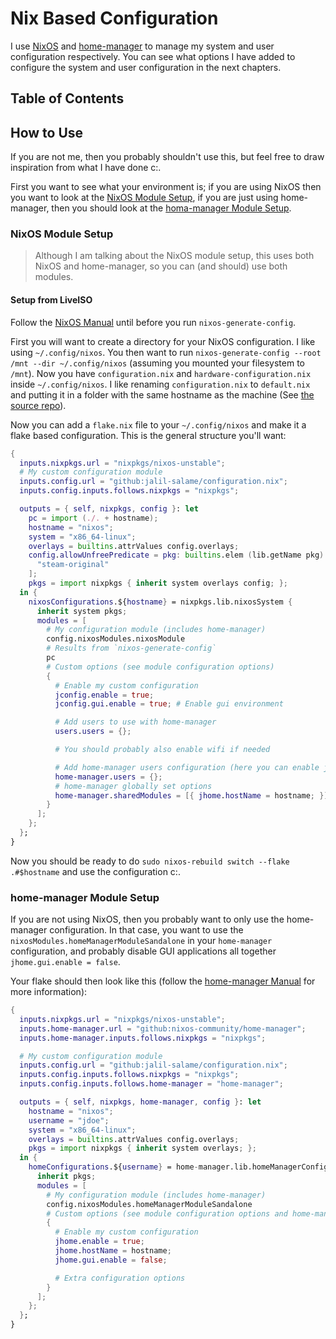 # Nix Based Configuration

I use [NixOS](https://nixos.org) and
[home-manager](https://github.com/nixos-community/home-manager) to manage my
system and user configuration respectively. You can see what options I have
added to configure the system and user configuration in the next chapters.

## Table of Contents

<!-- toc -->

## How to Use

If you are not me, then you probably shouldn't use this, but feel free to draw
inspiration from what I have done c:.

First you want to see what your environment is; if you are using NixOS then you
want to look at the [NixOS Module Setup](#nixos-module-setup), if you are just
using home-manager, then you should look at the [homa-manager Module
Setup](#home-manager-module-setup).

### NixOS Module Setup

> Although I am talking about the NixOS module setup, this uses both NixOS and
> home-manager, so you can (and should) use both modules.

#### Setup from LiveISO

Follow the [NixOS Manual](https://nixos.org/manual/nixos/stable) until before
you run `nixos-generate-config`.

First you will want to create a directory for your NixOS configuration. I like
using `~/.config/nixos`. You then want to run `nixos-generate-config --root /mnt
--dir ~/.config/nixos` (assuming you mounted your filesystem to `/mnt`). Now you
have `configuration.nix` and `hardware-configuration.nix` inside
`~/.config/nixos`. I like renaming `configuration.nix` to `default.nix` and
putting it in a folder with the same hostname as the machine (See [the source
repo](https://github.com/jalil-salame/configuration.nix/tree/main/machines)).

Now you can add a `flake.nix` file to your `~/.config/nixos` and make it a flake
based configuration. This is the general structure you'll want:

```nix
{
  inputs.nixpkgs.url = "nixpkgs/nixos-unstable";
  # My custom configuration module
  inputs.config.url = "github:jalil-salame/configuration.nix";
  inputs.config.inputs.follows.nixpkgs = "nixpkgs";

  outputs = { self, nixpkgs, config }: let
    pc = import (./. + hostname);
    hostname = "nixos";
    system = "x86_64-linux";
    overlays = builtins.attrValues config.overlays;
    config.allowUnfreePredicate = pkg: builtins.elem (lib.getName pkg) [
      "steam-original"
    ];
    pkgs = import nixpkgs { inherit system overlays config; };
  in {
    nixosConfigurations.${hostname} = nixpkgs.lib.nixosSystem {
      inherit system pkgs;
      modules = [
        # My configuration module (includes home-manager)
        config.nixosModules.nixosModule
        # Results from `nixos-generate-config`
        pc
        # Custom options (see module configuration options)
        {
          # Enable my custom configuration
          jconfig.enable = true;
          jconfig.gui.enable = true; # Enable gui environment

          # Add users to use with home-manager
          users.users = {};

          # You should probably also enable wifi if needed

          # Add home-manager users configuration (here you can enable jhome options)
          home-manager.users = {};
          # home-manager globally set options
          home-manager.sharedModules = [{ jhome.hostName = hostname; }];
        }
      ];
    };
  };
}
```

Now you should be ready to do `sudo nixos-rebuild switch --flake .#$hostname`
and use the configuration c:.

### home-manager Module Setup

If you are not using NixOS, then you probably want to only use the home-manager
configuration. In that case, you want to use the
`nixosModules.homeManagerModuleSandalone` in your `home-manager` configuration,
and probably disable GUI applications all together `jhome.gui.enable = false`.

Your flake should then look like this (follow the [home-manager
Manual](https://nix-community.github.io/home-manager/index.xhtml#sec-flakes-standalone)
for more information):

```nix
{
  inputs.nixpkgs.url = "nixpkgs/nixos-unstable";
  inputs.home-manager.url = "github:nixos-community/home-manager";
  inputs.home-manager.inputs.follows.nixpkgs = "nixpkgs";

  # My custom configuration module
  inputs.config.url = "github:jalil-salame/configuration.nix";
  inputs.config.inputs.follows.nixpkgs = "nixpkgs";
  inputs.config.inputs.follows.home-manager = "home-manager";

  outputs = { self, nixpkgs, home-manager, config }: let
    hostname = "nixos";
    username = "jdoe";
    system = "x86_64-linux";
    overlays = builtins.attrValues config.overlays;
    pkgs = import nixpkgs { inherit system overlays; };
  in {
    homeConfigurations.${username} = home-manager.lib.homeManagerConfiguration {
      inherit pkgs;
      modules = [
        # My configuration module (includes home-manager)
        config.nixosModules.homeManagerModuleSandalone
        # Custom options (see module configuration options and home-manager options)
        {
          # Enable my custom configuration
          jhome.enable = true;
          jhome.hostName = hostname;
          jhome.gui.enable = false;

          # Extra configuration options
        }
      ];
    };
  };
}
```
